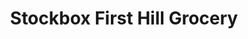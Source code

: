 ---
title: "Stockbox First Hill Grocery"
url: /seattle/stockbox-first-hill-grocery/
shop: Lebensmittel
---